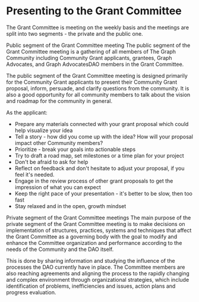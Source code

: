 # Presenting to the Grant Committee

The Grant Committee is meeting on the weekly basis and the meetings are split into two segments - the private and the public one. 

Public segment of the Grant Committee meeting
The public segment of the Grant Committee meeting is a gathering of all members of The Graph Community including Community Grant applicants, grantees, Graph Advocates, and Graph AdvocatesDAO members in the Grant Committee.

The public segment of the Grant Committee meeting is designed primarily for the Community Grant applicants to present their Community Grant proposal, inform, persuade, and clarify questions from the community. It is also a good opportunity for all community members to talk about the vision and roadmap for the community in general.

As the applicant:

* Prepare any materials connected with your grant proposal which could help visualize your idea
* Tell a story - how did you come up with the idea? How will your proposal impact other Community members?
* Prioritize - break your goals into actionable steps 
* Try to draft a road map, set milestones or a time plan for your project
* Don't be afraid to ask for help
* Reflect on feedback and don't hesitate to adjust your proposal, if you feel it's needed.
* Engage in the review process of other grant proposals to get the impression of what you can expect
* Keep the right pace of your presentation - it's better to be slow, then too fast
* Stay relaxed and in the open, growth mindset


Private segment of the Grant Committee meetings
The main purpose of the private segment of the Grant Committee meeting is to make decisions on implementation of structures, practices, systems and techniques that affect the Grant Committee as a governing body with the goal to modify and enhance the Committee organization and performance according to the needs of the Community and the DAO itself. 

This is done by sharing information and studying the influence of the processes the DAO currently have in place. The Committee members are also reaching agreements and aligning the process to the rapidly changing and complex environment through organizational strategies, which include identification of problems, inefficiencies and issues, action plans and progress evaluation.
